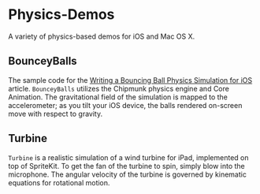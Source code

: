 Physics-Demos
=============

A variety of physics-based demos for iOS and Mac OS X.

BounceyBalls
------------

The sample code for the [Writing a Bouncing Ball Physics Simulation for iOS](http://mattrajca.com/post/3393477103/writing-a-bouncing-ball-physics-simulation-for-ios) article. `BounceyBalls` utilizes the Chipmunk physics engine and Core Animation. The gravitational field of the simulation is mapped to the accelerometer; as you tilt your iOS device, the balls rendered on-screen move with respect to gravity.

Turbine
-------

`Turbine` is a realistic simulation of a wind turbine for iPad, implemented on top of SpriteKit. To get the fan of the turbine to spin, simply blow into the microphone. The angular velocity of the turbine is governed by kinematic equations for rotational motion.

